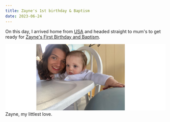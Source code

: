 ```yaml
---
title: Zayne's 1st birthday & Baptism
date: 2023-06-24
---
```

On this day, I arrived home from [USA](../../docs/life/trips/usa.md) and headed straight to mum's to get ready for [Zayne's First Birthday and Baptism](../../docs/life/events/2023/zayne-bday-1.md). 

![Zayne](../../docs/life/events/2023/pictures/zayne1.png)
Zayne, my littlest love. 
